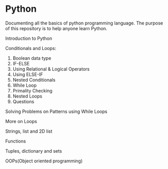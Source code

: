 # Python
Documenting all the basics of python programming language. The purpose of this repository is to help anyone learn Python.

Introduction to Python 

Conditionals and Loops:
1. Boolean data type
2. IF-ELSE
3. Using Relational & Logical Operators
4. Using ELSE-IF
5. Nested Conditionals
6. While Loop
7. Primality Checking
8. Nested Loops
9. Questions

Solving Problems on Patterns using While Loops 

More on Loops

Strings, list and 2D list 

Functions 

Tuples, dictionary and sets 

OOPs(Object oriented programming) 

